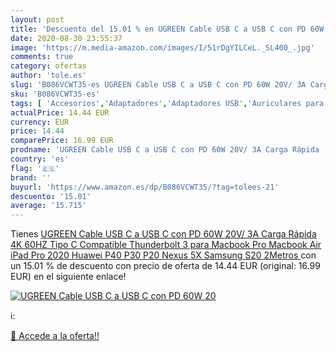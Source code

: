 ```yaml
---
layout: post
title: 'Descuento del 15.01 % en UGREEN Cable USB C a USB C con PD 60W 20'
date: 2020-08-30 23:55:37
image: 'https://m.media-amazon.com/images/I/51rDgYILCeL._SL400_.jpg'
comments: true
category: ofertas
author: 'tole.es'
slug: 'B086VCWT35-es UGREEN Cable USB C a USB C con PD 60W 20V/ 3A Carga Rápida...'
sku: 'B086VCWT35-es'
tags: [ 'Accesorios','Adaptadores','Adaptadores USB','Auriculares para equipo de audio','Auriculares y accesorios','Electrónica','Informática','ipad', ]
actualPrice: 14.44 EUR
currency: EUR
price: 14.44
comparePrice: 16.99 EUR
prodname: 'UGREEN Cable USB C a USB C con PD 60W 20V/ 3A Carga Rápida  4K 60HZ Tipo C Compatible Thunderbolt 3 para Macbook Pro  Macbook Air  iPad Pro 2020  Huawei P40 P30 P20  Nexus 5X  Samsung S20  2Metros '
country: 'es'
flag: '🇪🇸'
brand: ''
buyurl: 'https://www.amazon.es/dp/B086VCWT35/?tag=tolees-21'
descuento: '15.01'
average: '15.715'
---
```


Tienes [UGREEN Cable USB C a USB C con PD 60W 20V/ 3A Carga Rápida  4K 60HZ Tipo C Compatible Thunderbolt 3 para Macbook Pro  Macbook Air  iPad Pro 2020  Huawei P40 P30 P20  Nexus 5X  Samsung S20  2Metros ](https://www.amazon.es/dp/B086VCWT35/?tag=tolees-21) con un 15.01 % de descuento con precio de oferta de 14.44 EUR (original: 16.99 EUR) en el siguiente enlace!

[![UGREEN Cable USB C a USB C con PD 60W 20](https://m.media-amazon.com/images/I/51rDgYILCeL._SL400_.jpg)](https://www.amazon.es/dp/B086VCWT35/?tag=tolees-21)

ℹ️:


[🛒 Accede a la oferta!!](https://www.amazon.es/dp/B086VCWT35/?tag=tolees-21)
